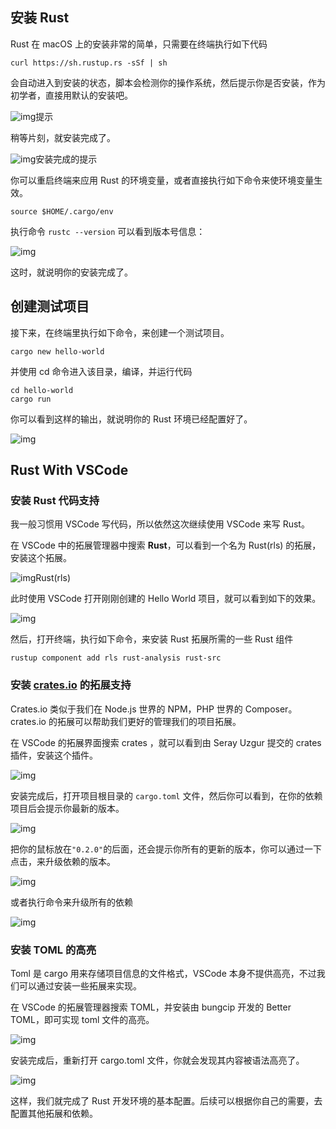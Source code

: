 ## 安装 Rust

Rust 在 macOS 上的安装非常的简单，只需要在终端执行如下代码

```
curl https://sh.rustup.rs -sSf | sh
```

会自动进入到安装的状态，脚本会检测你的操作系统，然后提示你是否安装，作为初学者，直接用默认的安装吧。

![img](mac搭建rust开发环境-imgs/zsh4o.jpg)提示

稍等片刻，就安装完成了。

![img](mac搭建rust开发环境-imgs/e4po0.jpg)安装完成的提示

你可以重启终端来应用 Rust 的环境变量，或者直接执行如下命令来使环境变量生效。

```
source $HOME/.cargo/env
```

执行命令 `rustc --version` 可以看到版本号信息：

![img](mac搭建rust开发环境-imgs/wrl6o.jpg)

这时，就说明你的安装完成了。

## 创建测试项目

接下来，在终端里执行如下命令，来创建一个测试项目。

```
cargo new hello-world
```

并使用 cd 命令进入该目录，编译，并运行代码

```
cd hello-world
cargo run
```

你可以看到这样的输出，就说明你的 Rust 环境已经配置好了。

![img](mac搭建rust开发环境-imgs/jkivy.jpg)

## Rust With VSCode

### 安装 Rust 代码支持

我一般习惯用 VSCode 写代码，所以依然这次继续使用 VSCode 来写 Rust。

在 VSCode 中的拓展管理器中搜索 **Rust**，可以看到一个名为 Rust(rls) 的拓展，安装这个拓展。

![img](mac搭建rust开发环境-imgs/raqc5.jpg)Rust(rls)

此时使用 VSCode 打开刚刚创建的 Hello World 项目，就可以看到如下的效果。

![img](mac搭建rust开发环境-imgs/84029.jpg)

然后，打开终端，执行如下命令，来安装 Rust 拓展所需的一些 Rust 组件

```
rustup component add rls rust-analysis rust-src
```

### 安装 **[crates.io](https://crates.io/)** 的拓展支持

Crates.io 类似于我们在 Node.js 世界的 NPM，PHP 世界的 Composer。crates.io 的拓展可以帮助我们更好的管理我们的项目拓展。

在 VSCode 的拓展界面搜索 crates ，就可以看到由 Seray Uzgur 提交的 crates 插件，安装这个插件。

![img](mac搭建rust开发环境-imgs/u2ru4.jpg)

安装完成后，打开项目根目录的 `cargo.toml` 文件，然后你可以看到，在你的依赖项目后会提示你最新的版本。

![img](mac搭建rust开发环境-imgs/a56cs.jpg)

把你的鼠标放在`"0.2.0"`的后面，还会提示你所有的更新的版本，你可以通过一下点击，来升级依赖的版本。

![img](mac搭建rust开发环境-imgs/yx1lh.jpg)

或者执行命令来升级所有的依赖

![img](mac搭建rust开发环境-imgs/7raj1.jpg)

### 安装 TOML 的高亮

Toml 是 cargo 用来存储项目信息的文件格式，VSCode 本身不提供高亮，不过我们可以通过安装一些拓展来实现。

在 VSCode 的拓展管理器搜索 TOML，并安装由 bungcip 开发的 Better TOML，即可实现 toml 文件的高亮。

![img](mac搭建rust开发环境-imgs/fqr13.jpg)

安装完成后，重新打开 cargo.toml 文件，你就会发现其内容被语法高亮了。

![img](mac搭建rust开发环境-imgs/ig8h9.jpg)

这样，我们就完成了 Rust 开发环境的基本配置。后续可以根据你自己的需要，去配置其他拓展和依赖。